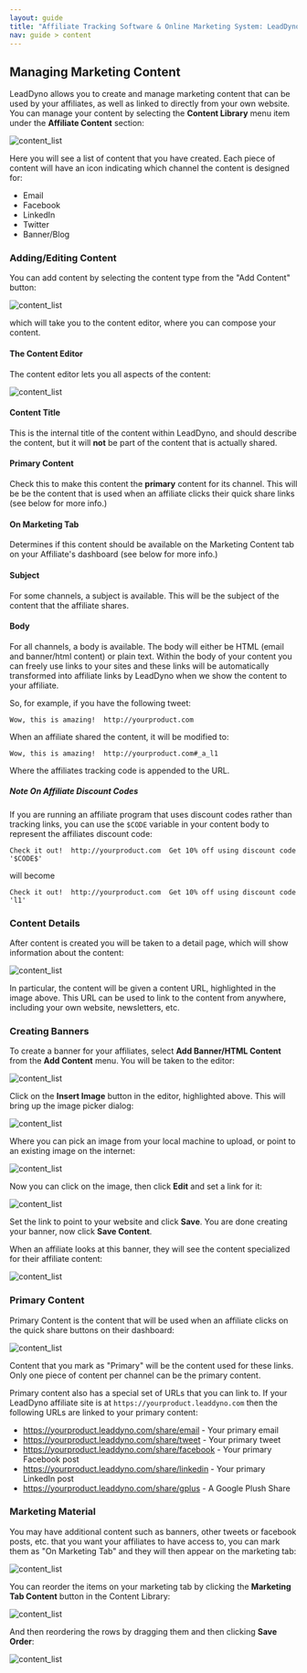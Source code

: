 ```yaml
---
layout: guide
title: "Affiliate Tracking Software & Online Marketing System: LeadDyno"
nav: guide > content
---
```


## Managing Marketing Content

LeadDyno allows you to create and manage marketing content that can be used by your affiliates, as well as linked to
directly from your own website.  You can manage your content by selecting the **Content Library** menu item under the
**Affiliate Content** section:

![content_list](/img/content_list.png)

Here you will see a list of content that you have created.  Each piece of content will have an icon indicating which
channel the content is designed for:

* Email
* Facebook
* LinkedIn
* Twitter
* Banner/Blog

### Adding/Editing Content

You can add content by selecting the content type from the "Add Content" button:

![content_list](/img/content_add.png)

which will take you to the content editor, where you can compose your content.

#### The Content Editor

The content editor lets you all aspects of the content:

![content_list](/img/content_editor.png)

#### Content Title

This is the internal title of the content within LeadDyno, and should describe the content, but it will **not** be
part of the content that is actually shared.

#### Primary Content

Check this to make this content the **primary** content for its channel.  This will be be the content that is used when
an affiliate clicks their quick share links (see below for more info.)

#### On Marketing Tab

Determines if this content should be available on the Marketing Content tab on your Affiliate's dashboard (see below for
more info.)

#### Subject

For some channels, a subject is available.  This will be the subject of the content that the affiliate shares.

#### Body

For all channels, a body is available.  The body will either be HTML (email and banner/html content) or plain text.  Within
the body of your content you can freely use links to your sites and these links will be automatically transformed into
affiliate links by LeadDyno when we show the content to your affiliate.

So, for example, if you have the following tweet:

    Wow, this is amazing!  http://yourproduct.com

When an affiliate shared the content, it will be modified to:

    Wow, this is amazing!  http://yourproduct.com#_a_l1

Where the affiliates tracking code is appended to the URL.

##### Note On Affiliate Discount Codes

If you are running an affiliate program that uses discount codes rather than tracking links, you can use the `$CODE` variable
in your content body to represent the affiliates discount code:

    Check it out!  http://yourproduct.com  Get 10% off using discount code '$CODE$'

will become

    Check it out!  http://yourproduct.com  Get 10% off using discount code 'l1'

### Content Details

After content is created you will be taken to a detail page, which will show information about the content:

![content_list](/img/content_show.png)

In particular, the content will be given a content URL, highlighted in the image above.  This URL can be used to
link to the content from anywhere, including your own website, newsletters, etc.

### Creating Banners

To create a banner for your affiliates, select **Add Banner/HTML Content** from the **Add Content** menu.  You will
be taken to the editor:

![content_list](/img/content_banner_1.png)

Click on the **Insert Image** button in the editor, highlighted above.  This will bring up the image picker dialog:

![content_list](/img/content_banner_2.png)

Where you can pick an image from your local machine to upload, or point to an existing image on the internet:

![content_list](/img/content_banner_3.png)

Now you can click on the image, then click **Edit** and set a link for it:

![content_list](/img/content_banner_4.png)

Set the link to point to your website and click **Save**.  You are done creating your banner, now click **Save Content**.

When an affiliate looks at this banner, they will see the content specialized for their affiliate content:

![content_list](/img/content_banner_5.png)

### Primary Content

Primary Content is the content that will be used when an affiliate clicks on the quick share buttons on their dashboard:

![content_list](/img/content_primary.png)

Content that you mark as "Primary" will be the content used for these links.  Only one piece of content per channel
can be the primary content.

Primary content also has a special set of URLs that you can link to.  If your LeadDyno affiliate site is
at `https://yourproduct.leaddyno.com` then the following URLs are linked to your primary content:

* https://yourproduct.leaddyno.com/share/email - Your primary email
* https://yourproduct.leaddyno.com/share/tweet - Your primary tweet
* https://yourproduct.leaddyno.com/share/facebook - Your primary Facebook post
* https://yourproduct.leaddyno.com/share/linkedin - Your primary LinkedIn post
* https://yourproduct.leaddyno.com/share/gplus - A Google Plush Share

###  Marketing Material

You may have additional content such as banners, other tweets or facebook posts, etc. that you want your affiliates to
have access to, you can mark them as "On Marketing Tab" and they will then appear on the marketing tab:

![content_list](/img/content_marketing_tab.png)

You can reorder the items on your marketing tab by clicking the **Marketing Tab Content** button in the Content Library:

![content_list](/img/content_marketing_tab_btn.png)

And then reordering the rows by dragging them and then clicking **Save Order**:

![content_list](/img/content_marketing_tab_reorder.png)
